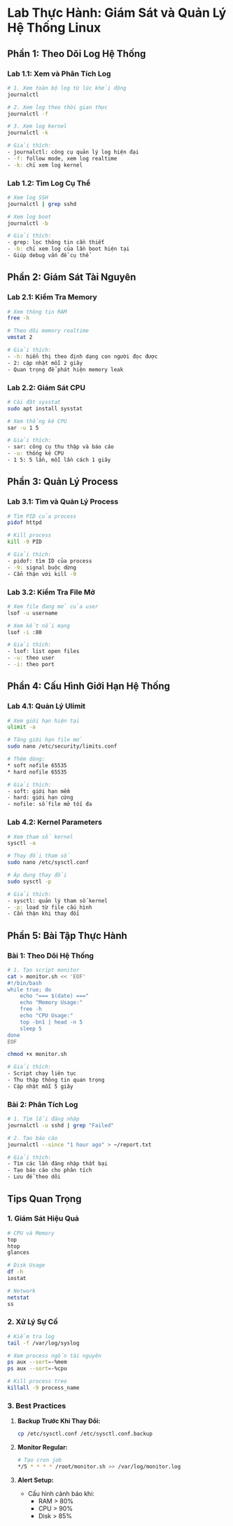 # Lab Thực Hành: Giám Sát và Quản Lý Hệ Thống Linux

## Phần 1: Theo Dõi Log Hệ Thống

### Lab 1.1: Xem và Phân Tích Log
```bash
# 1. Xem toàn bộ log từ lúc khởi động
journalctl

# 2. Xem log theo thời gian thực
journalctl -f

# 3. Xem log kernel
journalctl -k

# Giải thích:
- journalctl: công cụ quản lý log hiện đại
- -f: follow mode, xem log realtime
- -k: chỉ xem log kernel
```

### Lab 1.2: Tìm Log Cụ Thể
```bash
# Xem log SSH
journalctl | grep sshd

# Xem log boot
journalctl -b

# Giải thích:
- grep: lọc thông tin cần thiết
- -b: chỉ xem log của lần boot hiện tại
- Giúp debug vấn đề cụ thể
```

## Phần 2: Giám Sát Tài Nguyên

### Lab 2.1: Kiểm Tra Memory
```bash
# Xem thông tin RAM
free -h

# Theo dõi memory realtime
vmstat 2

# Giải thích:
- -h: hiển thị theo định dạng con người đọc được
- 2: cập nhật mỗi 2 giây
- Quan trọng để phát hiện memory leak
```

### Lab 2.2: Giám Sát CPU
```bash
# Cài đặt sysstat
sudo apt install sysstat

# Xem thống kê CPU
sar -u 1 5

# Giải thích:
- sar: công cụ thu thập và báo cáo
- -u: thống kê CPU
- 1 5: 5 lần, mỗi lần cách 1 giây
```

## Phần 3: Quản Lý Process

### Lab 3.1: Tìm và Quản Lý Process
```bash
# Tìm PID của process
pidof httpd

# Kill process
kill -9 PID

# Giải thích:
- pidof: tìm ID của process
- -9: signal buộc dừng
- Cẩn thận với kill -9
```

### Lab 3.2: Kiểm Tra File Mở
```bash
# Xem file đang mở của user
lsof -u username

# Xem kết nối mạng
lsof -i :80

# Giải thích:
- lsof: list open files
- -u: theo user
- -i: theo port
```

## Phần 4: Cấu Hình Giới Hạn Hệ Thống

### Lab 4.1: Quản Lý Ulimit
```bash
# Xem giới hạn hiện tại
ulimit -a

# Tăng giới hạn file mở
sudo nano /etc/security/limits.conf

# Thêm dòng:
* soft nofile 65535
* hard nofile 65535

# Giải thích:
- soft: giới hạn mềm
- hard: giới hạn cứng
- nofile: số file mở tối đa
```

### Lab 4.2: Kernel Parameters
```bash
# Xem tham số kernel
sysctl -a

# Thay đổi tham số
sudo nano /etc/sysctl.conf

# Áp dụng thay đổi
sudo sysctl -p

# Giải thích:
- sysctl: quản lý tham số kernel
- -p: load từ file cấu hình
- Cẩn thận khi thay đổi
```

## Phần 5: Bài Tập Thực Hành

### Bài 1: Theo Dõi Hệ Thống
```bash
# 1. Tạo script monitor
cat > monitor.sh << 'EOF'
#!/bin/bash
while true; do
    echo "=== $(date) ==="
    echo "Memory Usage:"
    free -h
    echo "CPU Usage:"
    top -bn1 | head -n 5
    sleep 5
done
EOF

chmod +x monitor.sh

# Giải thích:
- Script chạy liên tục
- Thu thập thông tin quan trọng
- Cập nhật mỗi 5 giây
```

### Bài 2: Phân Tích Log
```bash
# 1. Tìm lỗi đăng nhập
journalctl -u sshd | grep "Failed"

# 2. Tạo báo cáo
journalctl --since "1 hour ago" > ~/report.txt

# Giải thích:
- Tìm các lần đăng nhập thất bại
- Tạo báo cáo cho phân tích
- Lưu để theo dõi
```

## Tips Quan Trọng

### 1. Giám Sát Hiệu Quả
```bash
# CPU và Memory
top
htop
glances

# Disk Usage
df -h
iostat

# Network
netstat
ss
```

### 2. Xử Lý Sự Cố
```bash
# Kiểm tra log
tail -f /var/log/syslog

# Xem process ngốn tài nguyên
ps aux --sort=-%mem
ps aux --sort=-%cpu

# Kill process treo
killall -9 process_name
```

### 3. Best Practices
1. **Backup Trước Khi Thay Đổi:**
   ```bash
   cp /etc/sysctl.conf /etc/sysctl.conf.backup
   ```

2. **Monitor Regular:**
   ```bash
   # Tạo cron job
   */5 * * * * /root/monitor.sh >> /var/log/monitor.log
   ```

3. **Alert Setup:**
   - Cấu hình cảnh báo khi:
     + RAM > 80%
     + CPU > 90%
     + Disk > 85%


